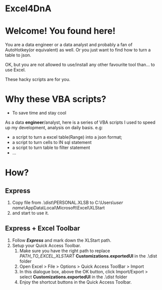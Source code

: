 # Excel4DnA
# Welcome! You found here!
You are a data engineer or a data analyst and probably a fan of AutoHotkey(or equivalent) as well.
Or you just want to find how to turn a table to json.

OK,
but you are not allowed to use/install any other favourite tool than... to use Excel.

These hacky scripts are for you.

# Why these VBA scripts?
- To save time and stay cool

As a data **engineer**/analyst, here is a series of VBA scripts I used to speed up my development, analysis on daily basis. e.g: 
- a script to turn a excel table(Range) into a json format;
- a script to turn cells to IN sql statement
- a script to turn table to filter statement
- ...



# How?
## Express
1. Copy file from .\dist\PERSONAL.XLSB to C:\Users\\_user name_\AppData\Local\Microsoft\Excel\XLStart 
2. and start to use it.

## Express + Excel Toolbar
1. Follow **_Express_** and mark down the XLStart path.
2. Setup your Quick Access Toolbar.
    1. Make sure you have the right path to replace _PATH_TO_EXCEL_XLSTART_ **Customizations.exportedUI** in the .\dist folder
    2. Open Excel > File > Options > Quick Access ToolBar > Import 
    3. In this dialogue box, above the OK button, click Import/Export > select **Customizations.exportedUI** in the .\dist folder
    4. Enjoy the shortcut buttons in the Quick Access Toolbar.
